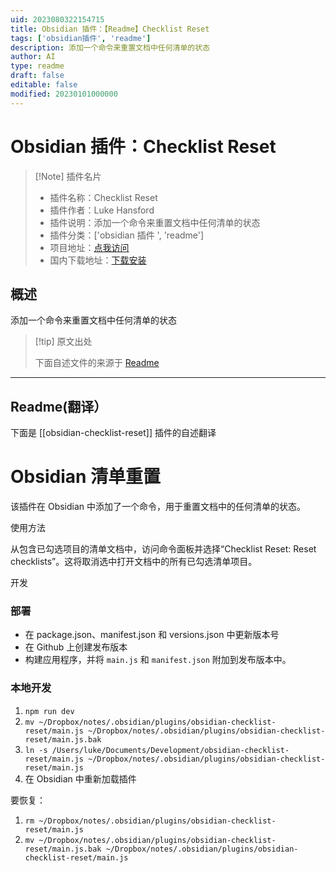```yaml
---
uid: 2023080322154715
title: Obsidian 插件：【Readme】Checklist Reset
tags: ['obsidian插件', 'readme']
description: 添加一个命令来重置文档中任何清单的状态
author: AI
type: readme
draft: false
editable: false
modified: 20230101000000
---
```


# Obsidian 插件：Checklist Reset

> [!Note] 插件名片
> - 插件名称：Checklist Reset
> - 插件作者：Luke Hansford
> - 插件说明：添加一个命令来重置文档中任何清单的状态
> - 插件分类：['obsidian 插件 ', 'readme']
> - 项目地址：[点我访问](https://github.com/lhansford/obsidian-checklist-reset)
> - 国内下载地址：[下载安装](https://pkmer.cn/products/plugin/pluginMarket/?obsidian-checklist-reset)

## 概述

添加一个命令来重置文档中任何清单的状态

> [!tip] 原文出处
>
>下面自述文件的来源于 [Readme](https://ghproxy.net/https://raw.githubusercontent.com/lhansford/obsidian-checklist-reset/main/README.md)
>

---

## Readme(翻译）

下面是 [[obsidian-checklist-reset]] 插件的自述翻译

# Obsidian 清单重置

该插件在 Obsidian 中添加了一个命令，用于重置文档中的任何清单的状态。

使用方法

从包含已勾选项目的清单文档中，访问命令面板并选择“Checklist Reset: Reset checklists”。这将取消选中打开文档中的所有已勾选清单项目。

开发

### 部署

- 在 package.json、manifest.json 和 versions.json 中更新版本号
- 在 Github 上创建发布版本
- 构建应用程序，并将 `main.js` 和 `manifest.json` 附加到发布版本中。

### 本地开发

1. `npm run dev`
2. `mv ~/Dropbox/notes/.obsidian/plugins/obsidian-checklist-reset/main.js ~/Dropbox/notes/.obsidian/plugins/obsidian-checklist-reset/main.js.bak`
3. `ln -s /Users/luke/Documents/Development/obsidian-checklist-reset/main.js ~/Dropbox/notes/.obsidian/plugins/obsidian-checklist-reset/main.js`
4. 在 Obsidian 中重新加载插件

要恢复：

1. `rm ~/Dropbox/notes/.obsidian/plugins/obsidian-checklist-reset/main.js`
2. `mv ~/Dropbox/notes/.obsidian/plugins/obsidian-checklist-reset/main.js.bak ~/Dropbox/notes/.obsidian/plugins/obsidian-checklist-reset/main.js`



